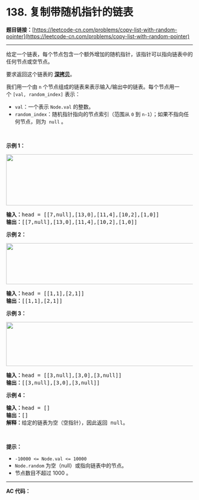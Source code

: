 # 138. 复制带随机指针的链表

**题目链接：**[https://leetcode-cn.com/problems/copy-list-with-random-pointer](https://leetcode-cn.com/problems/copy-list-with-random-pointer)

---

<div class="content__1Y2H">
 <div class="notranslate">
  <p>给定一个链表，每个节点包含一个额外增加的随机指针，该指针可以指向链表中的任何节点或空节点。</p> 
  <p>要求返回这个链表的&nbsp;<strong><a href="https://baike.baidu.com/item/深拷贝/22785317?fr=aladdin">深拷贝</a></strong>。&nbsp;</p> 
  <p>我们用一个由&nbsp;<code>n</code>&nbsp;个节点组成的链表来表示输入/输出中的链表。每个节点用一个&nbsp;<code>[val, random_index]</code>&nbsp;表示：</p> 
  <ul> 
   <li><code>val</code>：一个表示&nbsp;<code>Node.val</code>&nbsp;的整数。</li> 
   <li><code>random_index</code>：随机指针指向的节点索引（范围从&nbsp;<code>0</code>&nbsp;到&nbsp;<code>n-1</code>）；如果不指向任何节点，则为&nbsp;&nbsp;<code>null</code>&nbsp;。</li> 
  </ul> 
  <p>&nbsp;</p> 
  <p><strong>示例 1：</strong></p> 
  <p><img style="height: 138px; width: 680px;" src="../aliyun-lc-upload/uploads/2020/01/09/e1.png" alt=""></p> 
  <pre class="language-text"><strong>输入：</strong>head = [[7,null],[13,0],[11,4],[10,2],[1,0]]
<strong>输出：</strong>[[7,null],[13,0],[11,4],[10,2],[1,0]]
</pre> 
  <p><strong>示例 2：</strong></p> 
  <p><img style="height: 111px; width: 680px;" src="../aliyun-lc-upload/uploads/2020/01/09/e2.png" alt=""></p> 
  <pre class="language-text"><strong>输入：</strong>head = [[1,1],[2,1]]
<strong>输出：</strong>[[1,1],[2,1]]
</pre> 
  <p><strong>示例 3：</strong></p> 
  <p><strong><img style="height: 119px; width: 680px;" src="../aliyun-lc-upload/uploads/2020/01/09/e3.png" alt=""></strong></p> 
  <pre class="language-text"><strong>输入：</strong>head = [[3,null],[3,0],[3,null]]
<strong>输出：</strong>[[3,null],[3,0],[3,null]]
</pre> 
  <p><strong>示例 4：</strong></p> 
  <pre class="language-text"><strong>输入：</strong>head = []
<strong>输出：</strong>[]
<strong>解释：</strong>给定的链表为空（空指针），因此返回 null。
</pre> 
  <p>&nbsp;</p> 
  <p><strong>提示：</strong></p> 
  <ul> 
   <li><code>-10000 &lt;= Node.val &lt;= 10000</code></li> 
   <li><code>Node.random</code>&nbsp;为空（null）或指向链表中的节点。</li> 
   <li>节点数目不超过 1000 。</li> 
  </ul> 
 </div>
</div>

---

**AC 代码：**

```java

```